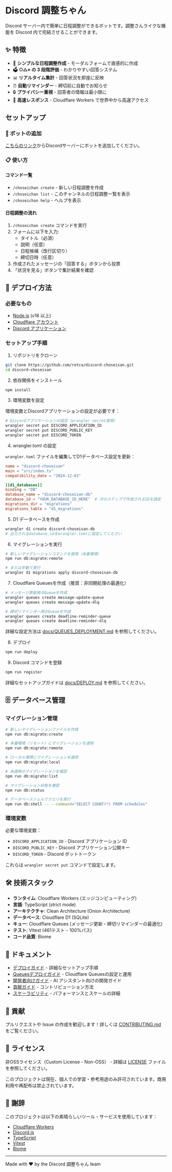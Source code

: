 # Discord 調整ちゃん

Discord サーバー内で簡単に日程調整ができるボットです。調整さんライクな機能を Discord 内で完結させることができます。

## ✨ 特徴

- 📝 **シンプルな日程調整作成** - モーダルフォームで直感的に作成
- 🗳️ **○△× の 3 段階評価** - わかりやすい回答システム
- 📊 **リアルタイム集計** - 回答状況を即座に反映
- ⏰ **自動リマインダー** - 締切前に自動でお知らせ
- 🔒 **プライバシー重視** - 回答者の情報は最小限に
- 🚀 **高速レスポンス** - Cloudflare Workers で世界中から高速アクセス

## セットアップ

### 🤖 ボットの追加

[こちらのリンク](https://discord.com/api/oauth2/authorize?client_id=1392384546560802947&permissions=2147485696&scope=bot%20applications.commands)からDiscordサーバーにボットを追加してください。

### 📋 使い方

#### コマンド一覧

- `/choseichan create` - 新しい日程調整を作成
- `/choseichan list` - このチャンネルの日程調整一覧を表示
- `/choseichan help` - ヘルプを表示

#### 日程調整の流れ

1. `/choseichan create` コマンドを実行
2. フォームに以下を入力:
   - タイトル（必須）
   - 説明（任意）
   - 日程候補（改行区切り）
   - 締切日時（任意）
3. 作成されたメッセージの「回答する」ボタンから投票
4. 「状況を見る」ボタンで集計結果を確認

## 🚀 デプロイ方法

### 必要なもの

- [Node.js](https://nodejs.org/) (v18 以上)
- [Cloudflare アカウント](https://dash.cloudflare.com/sign-up)
- [Discord アプリケーション](https://discord.com/developers/applications)

### セットアップ手順

1. リポジトリをクローン
```bash
git clone https://github.com/retca/discord-choseisan.git
cd discord-choseisan
```

2. 依存関係をインストール
```bash
npm install
```

3. 環境変数を設定

環境変数とDiscordアプリケーションの設定が必要です：

```bash
# Discordアプリケーションの設定（wrangler secret使用）
wrangler secret put DISCORD_APPLICATION_ID
wrangler secret put DISCORD_PUBLIC_KEY  
wrangler secret put DISCORD_TOKEN
```

4. wrangler.toml の設定

`wrangler.toml` ファイルを編集してD1データベース設定を更新：

```toml
name = "discord-choseisan"
main = "src/index.ts"
compatibility_date = "2024-12-01"

[[d1_databases]]
binding = "DB"
database_name = "discord-choseisan-db"
database_id = "YOUR_DATABASE_ID_HERE"  # 次のステップで作成されるIDを設定
migrations_dir = "migrations"
migrations_table = "d1_migrations"
```

5. D1 データベースを作成
```bash
wrangler d1 create discord-choseisan-db
# 出力されるdatabase_idをwrangler.tomlに設定してください
```

6. マイグレーションを実行
```bash
# 新しいマイグレーションコマンドを使用（本番環境）
npm run db:migrate:remote

# または手動で実行
wrangler d1 migrations apply discord-choseisan-db
```

7. Cloudflare Queuesを作成（推奨：非同期処理の最適化）
```bash
# メッセージ更新用のQueueを作成
wrangler queues create message-update-queue
wrangler queues create message-update-dlq

# 締切リマインダー用のQueueを作成
wrangler queues create deadline-reminder-queue
wrangler queues create deadline-reminder-dlq
```

詳細な設定方法は [docs/QUEUES_DEPLOYMENT.md](docs/QUEUES_DEPLOYMENT.md) を参照してください。

8. デプロイ
```bash
npm run deploy
```

9. Discord コマンドを登録
```bash
npm run register
```

詳細なセットアップガイドは [docs/DEPLOY.md](docs/DEPLOY.md) を参照してください。

## 🗄️ データベース管理

### マイグレーション管理

```bash
# 新しいマイグレーションファイルを作成
npm run db:migrate:create

# 本番環境（リモート）にマイグレーションを適用
npm run db:migrate:remote

# ローカル環境にマイグレーションを適用
npm run db:migrate:local

# 未適用のマイグレーションを確認
npm run db:migrate:list

# マイグレーション状態を確認
npm run db:status

# データベースシェルでクエリを実行
npm run db:shell -- --command="SELECT COUNT(*) FROM schedules"
```

### 環境変数

必要な環境変数：

- `DISCORD_APPLICATION_ID` - Discord アプリケーション ID
- `DISCORD_PUBLIC_KEY` - Discord アプリケーション公開キー  
- `DISCORD_TOKEN` - Discord ボットトークン

これらは `wrangler secret put` コマンドで設定します。

## 🛠️ 技術スタック

- **ランタイム**: Cloudflare Workers (エッジコンピューティング)
- **言語**: TypeScript (strict mode)
- **アーキテクチャ**: Clean Architecture (Onion Architecture)
- **データベース**: Cloudflare D1 (SQLite)
- **キュー**: Cloudflare Queues (メッセージ更新・締切リマインダーの最適化)
- **テスト**: Vitest (461テスト - 100%パス)
- **コード品質**: Biome


## 📖 ドキュメント

- [デプロイガイド](docs/DEPLOY.md) - 詳細なセットアップ手順
- [Queuesデプロイガイド](docs/QUEUES_DEPLOYMENT.md) - Cloudflare Queuesの設定と運用
- [開発者向けガイド](CLAUDE.md) - AI アシスタント向けの開発ガイド
- [貢献ガイド](docs/CONTRIBUTING.md) - コントリビューション方法
- [スケーラビリティ](docs/SCALABILITY.md) - パフォーマンスとスケールの詳細

## 🤝 貢献

プルリクエストや Issue の作成を歓迎します！詳しくは [CONTRIBUTING.md](docs/CONTRIBUTING.md) をご覧ください。

## 📝 ライセンス

非OSSライセンス（Custom License - Non-OSS） - 詳細は [LICENSE](LICENSE) ファイルを参照してください。

このプロジェクトは現在、個人での学習・参考用途のみ許可されています。商用利用や再配布は禁止されています。

## 🙏 謝辞

このプロジェクトは以下の素晴らしいツール・サービスを使用しています：

- [Cloudflare Workers](https://workers.cloudflare.com/)
- [Discord.js](https://discord.js.org/)
- [TypeScript](https://www.typescriptlang.org/)
- [Vitest](https://vitest.dev/)
- [Biome](https://biomejs.dev/)

---

Made with ❤️ by the Discord 調整ちゃん team
